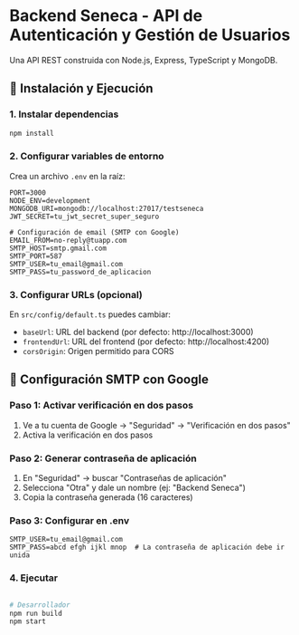# Backend Seneca - API de Autenticación y Gestión de Usuarios

Una API REST construida con Node.js, Express, TypeScript y MongoDB.

## 🚀 Instalación y Ejecución

### 1. Instalar dependencias
```bash
npm install
```

### 2. Configurar variables de entorno
Crea un archivo `.env` en la raíz:

```env
PORT=3000
NODE_ENV=development
MONGODB_URI=mongodb://localhost:27017/testseneca
JWT_SECRET=tu_jwt_secret_super_seguro

# Configuración de email (SMTP con Google)
EMAIL_FROM=no-reply@tuapp.com
SMTP_HOST=smtp.gmail.com
SMTP_PORT=587
SMTP_USER=tu_email@gmail.com
SMTP_PASS=tu_password_de_aplicacion
```

### 3. Configurar URLs (opcional)
En `src/config/default.ts` puedes cambiar:
- `baseUrl`: URL del backend (por defecto: http://localhost:3000)
- `frontendUrl`: URL del frontend (por defecto: http://localhost:4200)
- `corsOrigin`: Origen permitido para CORS



## 📧 Configuración SMTP con Google

### Paso 1: Activar verificación en dos pasos
1. Ve a tu cuenta de Google → "Seguridad" → "Verificación en dos pasos"
2. Activa la verificación en dos pasos

### Paso 2: Generar contraseña de aplicación
1. En "Seguridad" → buscar "Contraseñas de aplicación"
2. Selecciona "Otra" y dale un nombre (ej: "Backend Seneca")
3. Copia la contraseña generada (16 caracteres)

### Paso 3: Configurar en .env
```env
SMTP_USER=tu_email@gmail.com
SMTP_PASS=abcd efgh ijkl mnop  # La contraseña de aplicación debe ir unida
```

### 4. Ejecutar
```bash

# Desarrollador
npm run build
npm start
```